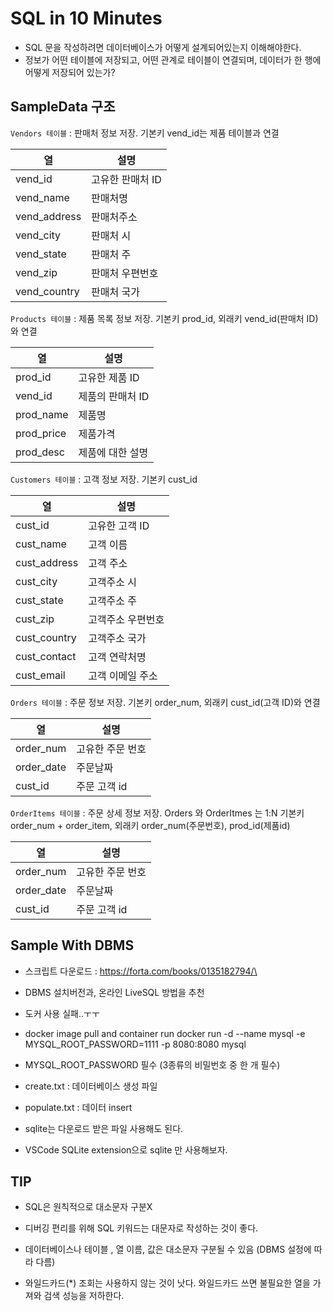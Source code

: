 # SQL in 10 Minutes

- SQL 문을 작성하려면 데이터베이스가 어떻게 설계되어있는지 이해해야한다. 
- 정보가 어떤 테이블에 저장되고, 어떤 관계로 테이블이 연결되며, 데이터가 한 행에 어떻게 저장되어 있는가? 

## SampleData 구조 

`Vendors 테이블` : 판매처 정보 저장. 기본키 vend_id는 제품 테이블과 연결

|열|설명|
|------|---|
|vend_id|고유한 판매처 ID|
|vend_name|판매처명|
|vend_address|판매처주소|
|vend_city|판매처 시|
|vend_state|판매처 주|
|vend_zip|판매처 우편번호|
|vend_country|판매처 국가|


`Products 테이블` : 제품 목록 정보 저장. 기본키 prod_id, 외래키 vend_id(판매처 ID)와 연결

|열|설명|
|------|---|
|prod_id|고유한 제품 ID|
|vend_id|제품의 판매처 ID|
|prod_name|제품명|
|prod_price|제품가격|
|prod_desc|제품에 대한 설명|


`Customers 테이블` : 고객 정보 저장. 기본키 cust_id

|열|설명|
|------|---|
|cust_id|고유한 고객 ID|
|cust_name|고객 이름|
|cust_address|고객 주소|
|cust_city|고객주소 시|
|cust_state|고객주소 주|
|cust_zip|고객주소 우편번호|
|cust_country|고객주소 국가|
|cust_contact|고객 연락처명|
|cust_email|고객 이메일 주소|


`Orders 테이블` : 주문 정보 저장. 기본키 order_num, 외래키 cust_id(고객 ID)와 연결

|열|설명|
|------|---|
|order_num|고유한 주문 번호|
|order_date|주문날짜|
|cust_id|주문 고객 id|


`OrderItems 테이블` : 주문 상세 정보 저장. Orders 와 OrderItmes 는 1:N 기본키 order_num + order_item, 외래키 order_num(주문번호), prod_id(제품id)

|열|설명|
|------|---|
|order_num|고유한 주문 번호|
|order_date|주문날짜|
|cust_id|주문 고객 id|




## Sample With DBMS

- 스크립트 다운로드 : https://forta.com/books/0135182794/\
- DBMS 설치버전과, 온라인 LiveSQL 방법을 추천

- 도커 사용 실패..ㅜㅜ 
- docker image pull and container run 
  docker run -d --name mysql -e MYSQL_ROOT_PASSWORD=1111 -p 8080:8080 mysql
- MYSQL_ROOT_PASSWORD 필수 (3종류의 비밀번호 중 한 개 필수)

- create.txt : 데이터베이스 생성 파일
- populate.txt : 데이터 insert
- sqlite는 다운로드 받은 파일 사용해도 된다.

- VSCode SQLite extension으로 sqlite 만 사용해보자.


## TIP

- SQL은 원칙적으로 대소문자 구분X 
- 디버깅 편리를 위해 SQL 키워드는 대문자로 작성하는 것이 좋다. 
- 데이터베이스나 테이블 , 열 이름, 값은 대소문자 구분될 수 있음 (DBMS 설정에 따라 다름)

- 와일드카드(*) 조회는 사용하지 않는 것이 낫다. 와일드카드 쓰면 불필요한 열을 가져와 검색 성능을 저하한다. 



